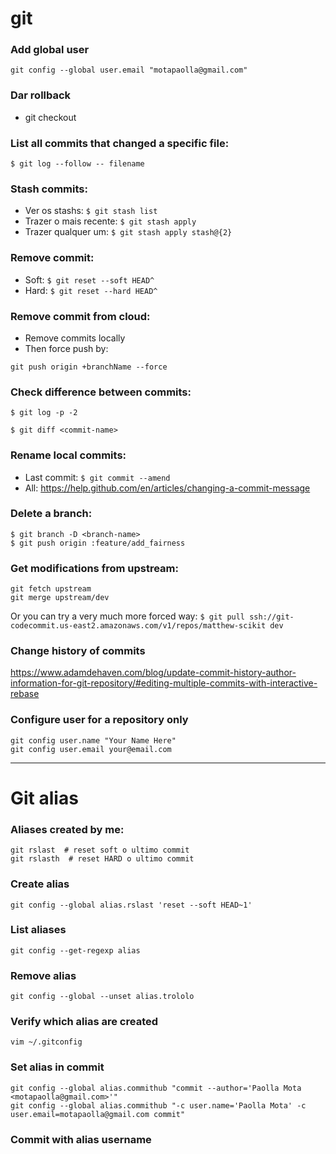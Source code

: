 # git

### Add global user

`git config --global user.email "motapaolla@gmail.com"`

### Dar rollback

- git checkout

### List all commits that changed a specific file:

`$ git log --follow -- filename`

### Stash commits:

- Ver os stashs: `$ git stash list`
- Trazer o mais recente: `$ git stash apply`
- Trazer qualquer um: `$ git stash apply stash@{2}`

### Remove commit:

- Soft: `$ git reset --soft HEAD^`
- Hard: `$ git reset --hard HEAD^`

### Remove commit from cloud:

- Remove commits locally
- Then force push by:

```
git push origin +branchName --force
```

### Check difference between commits:

`$ git log -p -2`

`$ git diff <commit-name>`

### Rename local commits:

- Last commit: `$ git commit --amend`
- All: https://help.github.com/en/articles/changing-a-commit-message

### Delete a branch:

```
$ git branch -D <branch-name>
$ git push origin :feature/add_fairness
```

### Get modifications from upstream:

```
git fetch upstream
git merge upstream/dev
```

Or you can try a very much more forced way: `$ git pull ssh://git-codecommit.us-east2.amazonaws.com/v1/repos/matthew-scikit dev`

### Change history of commits

https://www.adamdehaven.com/blog/update-commit-history-author-information-for-git-repository/#editing-multiple-commits-with-interactive-rebase

### Configure user for a repository only

```
git config user.name "Your Name Here"
git config user.email your@email.com
```

---

# Git alias

### Aliases created by me:

```
git rslast  # reset soft o ultimo commit
git rslasth  # reset HARD o ultimo commit
```

### Create alias

```
git config --global alias.rslast 'reset --soft HEAD~1'
```

### List aliases

```
git config --get-regexp alias
```

### Remove alias

```
git config --global --unset alias.trololo
```

### Verify which alias are created

```
vim ~/.gitconfig
```

### Set alias in commit

```
git config --global alias.commithub "commit --author='Paolla Mota <motapaolla@gmail.com>'"
git config --global alias.commithub "-c user.name='Paolla Mota' -c user.email=motapaolla@gmail.com commit"
```

### Commit with alias username
